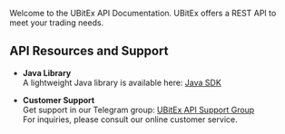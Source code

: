 Welcome to the UBitEx API Documentation. UBitEx offers a REST API to meet your trading needs.

## API Resources and Support

- **Java Library**  
  A lightweight Java library is available here: [Java SDK](https://github.com/ubitex/api-ubitex.com)

- **Customer Support**  
  Get support in our Telegram group: [UBitEx API Support Group](https://t.me/ubitex_api_support)  
  For inquiries, please consult our online customer service.